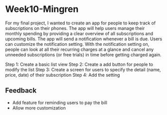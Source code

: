 # Week10-Mingren

For my final project, I wanted to create an app for people to keep track of subscriptions on their phones. The app will help users manage their monthly spending by providing a clear overview of all subscriptions and upcoming bills. The app will send a notification whenever a bill is due. Users can customize the notification setting. With the notification setting on, people can look at all their recurring charges at a glance and cancel any unneeded subscriptions (or free trials) in time before getting charged again.


Step 1: Create a basic list view
Step 2: Create a add button for people to modify the list
Step 3: Create a screen for users to specify the detail (name, price, date) of their subscription 
Step 4: Add the setting

## Feedback
* Add feature for reminding users to pay the bill
* Allow more customization
